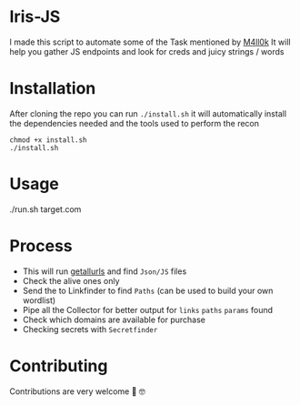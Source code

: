 # Iris-JS

I made this script to automate some of the Task mentioned by [M4ll0k](https://gist.github.com/m4ll0k/31ce0505270e0a022410a50c8b6311ff) 
It will help you gather JS endpoints and look for creds and juicy strings / words

# Installation

After cloning the repo you can run `./install.sh` it will automatically install the dependencies needed and the tools used to perform the recon

```
chmod +x install.sh
./install.sh
```

# Usage

./run.sh target.com

# Process
* This will run [getallurls](https://github.com/lc/gau) and find `Json/JS` files
* Check the alive ones only
* Send the to Linkfinder to find `Paths` (can be used to build your own wordlist)
* Pipe all the Collector for better output for `links` `paths` `params` found
* Check which domains are available for purchase 
* Checking secrets with `Secretfinder`

# Contributing
Contributions are very welcome 🙌 🤓


